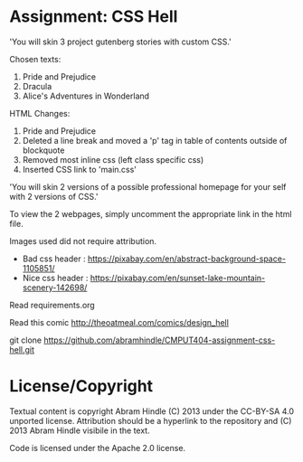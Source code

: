 Assignment: CSS Hell
====================

'You will skin 3 project gutenberg stories with custom CSS.'

Chosen texts:

1. Pride and Prejudice
2. Dracula
3. Alice's Adventures in Wonderland

HTML Changes:

1. Pride and Prejudice
  1. Deleted a line break and moved a 'p' tag in table of contents outside of blockquote
2. Removed most inline css (left class specific css)
3. Inserted CSS link to 'main.css'

'You will skin 2 versions of a possible professional homepage for your
self with 2 versions of CSS.'

To view the 2 webpages, simply uncomment the appropriate link in the html file.

Images used did not require attribution.
* Bad css header : https://pixabay.com/en/abstract-background-space-1105851/
* Nice css header : https://pixabay.com/en/sunset-lake-mountain-scenery-142698/


Read requirements.org

Read this comic http://theoatmeal.com/comics/design_hell

git clone https://github.com/abramhindle/CMPUT404-assignment-css-hell.git

License/Copyright
=================

Textual content is copyright Abram Hindle (C) 2013 under the CC-BY-SA
4.0 unported license. Attribution should be a hyperlink to the
repository and (C) 2013 Abram Hindle visibile in the text.

Code is licensed under the Apache 2.0 license.


